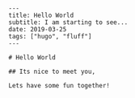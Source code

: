 
	---
	title: Hello World
	subtitle: I am starting to see...
	date: 2019-03-25
	tags: ["hugo", "fluff"]
	---

    # Hello World

    ## Its nice to meet you, 

    Lets have some fun together!